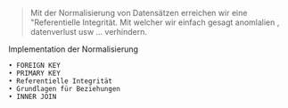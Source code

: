 > Mit der Normalisierung 
  von Datensätzen 
  erreichen wir eine "Referentielle Integrität.
  Mit welcher wir einfach gesagt anomlalien , datenverlust usw ... verhindern.



Implementation der Normalisierung

    • FOREIGN KEY
    • PRIMARY KEY
    • Referentielle Integrität
    • Grundlagen für Beziehungen
    • INNER JOIN